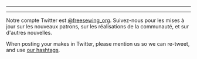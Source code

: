- - -
- - -

Notre compte Twitter est [@freesewing_org](https://twitter.com/freesewing_org). Suivez-nous pour les mises à jour sur les nouveaux patrons, sur les réalisations de la communauté, et sur d'autres nouvelles.

When posting your makes in Twitter, please mention us so we can re-tweet, and use [our hashtags](/community/hashtags/).

